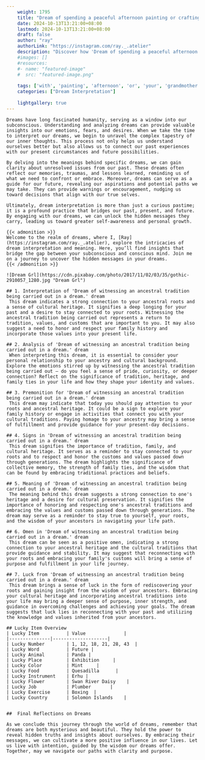 ```yaml
---
    weight: 1795
    title: "Dream of spending a peaceful afternoon painting or crafting with your grandmother."  # Assuming 'title' column exists
    date: 2024-10-13T13:21:00+08:00
    lastmod: 2024-10-13T13:21:00+08:00
    draft: false
    author: "ray"
    authorLink: "https://instagram.com/ray._.atelier"
    description: "Discover how 'Dream of spending a peaceful afternoon painting or crafting with your grandmother.' can interpret your future and uncover its significant meanings in your life."
    #images: []
    #resources:
    #- name: "featured-image"
    #  src: "featured-image.png"
    
    tags: ['with', 'painting', 'afternoon', 'or', 'your', 'grandmother.', 'peaceful', 'Dream', 'a', 'of', 'crafting', 'spending']
    categories: ["Dream Interpretation"]
    
    lightgallery: true
---
```

    
    Dreams have long fascinated humanity, serving as a window into our subconscious. Understanding and analyzing dreams can provide valuable insights into our emotions, fears, and desires. When we take the time to interpret our dreams, we begin to unravel the complex tapestry of our inner thoughts. This process not only helps us understand ourselves better but also allows us to connect our past experiences with our present circumstances and future possibilities.
    
    By delving into the meanings behind specific dreams, we can gain clarity about unresolved issues from our past. These dreams often reflect our memories, traumas, and lessons learned, reminding us of what we need to confront or embrace. Moreover, dreams can serve as a guide for our future, revealing our aspirations and potential paths we may take. They can provide warnings or encouragement, nudging us toward decisions that align with our true selves.
    
    Ultimately, dream interpretation is more than just a curious pastime; it is a profound practice that bridges our past, present, and future. By engaging with our dreams, we can unlock the hidden messages they carry, leading us toward greater self-awareness and personal growth.
    
    {{< admonition >}}
    Welcome to the realm of dreams, where I, [Ray](https://instagram.com/ray._.atelier), explore the intricacies of dream interpretation and meaning. Here, you’ll find insights that bridge the gap between your subconscious and conscious mind. Join me on a journey to uncover the hidden messages in your dreams.
    {{< /admonition >}}
    
    ![Dream Grl](https://cdn.pixabay.com/photo/2017/11/02/03/35/gothic-2910057_1280.jpg "Dream Grl")
    
    ## 1. Interpretation of 'Dream of witnessing an ancestral tradition being carried out in a dream.' dream
     This dream indicates a strong connection to your ancestral roots and a sense of cultural heritage. It signifies a deep longing for your past and a desire to stay connected to your roots. Witnessing the ancestral tradition being carried out represents a return to tradition, values, and customs that are important to you. It may also suggest a need to honor and respect your family history and incorporate those values into your present life.
    
    ## 2. Analysis of 'Dream of witnessing an ancestral tradition being carried out in a dream.' dream
     When interpreting this dream, it is essential to consider your personal relationship to your ancestry and cultural background. Explore the emotions stirred up by witnessing the ancestral tradition being carried out – do you feel a sense of pride, curiosity, or deeper connection? Reflect on the significance of tradition, heritage, and family ties in your life and how they shape your identity and values.
    
    ## 3. Premonition for 'Dream of witnessing an ancestral tradition being carried out in a dream.' dream
     This dream may indicate that today you should pay attention to your roots and ancestral heritage. It could be a sign to explore your family history or engage in activities that connect you with your cultural traditions. Paying homage to your ancestry may bring a sense of fulfillment and provide guidance for your present-day decisions.
    
    ## 4. Signs in 'Dream of witnessing an ancestral tradition being carried out in a dream.' dream
     This dream signifies the importance of tradition, family, and cultural heritage. It serves as a reminder to stay connected to your roots and to respect and honor the customs and values passed down through generations. The dream highlights the significance of collective memory, the strength of family ties, and the wisdom that can be found by embracing traditional practices and beliefs.
    
    ## 5. Meaning of 'Dream of witnessing an ancestral tradition being carried out in a dream.' dream
     The meaning behind this dream suggests a strong connection to one's heritage and a desire for cultural preservation. It signifies the importance of honoring and respecting one's ancestral traditions and embracing the values and customs passed down through generations. The dream may serve as a reminder to stay true to yourself, your roots, and the wisdom of your ancestors in navigating your life path.
    
    ## 6. Omen in 'Dream of witnessing an ancestral tradition being carried out in a dream.' dream
     This dream can be seen as a positive omen, indicating a strong connection to your ancestral heritage and the cultural traditions that provide guidance and stability. It may suggest that reconnecting with your roots and embracing your family's customs will bring a sense of purpose and fulfillment in your life journey.
    
    ## 7. Luck from 'Dream of witnessing an ancestral tradition being carried out in a dream.' dream
     This dream brings a sense of luck in the form of rediscovering your roots and gaining insight from the wisdom of your ancestors. Embracing your cultural heritage and incorporating ancestral traditions into your life may bring a deeper sense of purpose, inner strength, and guidance in overcoming challenges and achieving your goals. The dream suggests that luck lies in reconnecting with your past and utilizing the knowledge and values inherited from your ancestors.
    
    ## Lucky Item Overview
    | Lucky Item          | Value              |
    |---------------|--------------------|
    | Lucky Number        | 1, 12, 18, 21, 28, 43  |
    | Lucky Word          | Future |
    | Lucky Animal        | Panda |
    | Lucky Place         | Exhibition     |
    | Lucky Color         | Mint     |
    | Lucky Food          | Quesadilla      |
    | Lucky Instrument    | Erhu |
    | Lucky Flower        | Swan River Daisy    |
    | Lucky Job           | Plumber       |
    | Lucky Exercise      | Boxing  |
    | Lucky Country       | Solomon Islands    |
    
    
    ##  Final Reflections on Dreams
    
    As we conclude this journey through the world of dreams, remember that dreams are both mysterious and beautiful. They hold the power to reveal hidden truths and insights about ourselves. By embracing their messages, we can cultivate a more positive influence in our lives. Let us live with intention, guided by the wisdom our dreams offer. Together, may we navigate our paths with clarity and purpose.
    